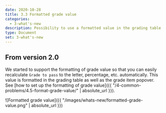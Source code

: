 ```yaml
---
date: 2020-10-28
title: 3.3 Formatted grade value
categories:
  - 3-what's-new
description: Possibility to use a formatted value in the grading table and grade item popover.
type: Document
set: 3-what's-new
---
```


## From version 2.0

We started to support the formatting of grade value so that you can easily recalculate `Grade to pass` to the letter, percentage,
etc. automatically. This value is formatted in the grading table as well as the grade item popover. See
[how to set up the formatting of grade value]({{ "/4-common-problems/4.5-format-grade-value/" | absolute_url }}).

![Formatted grade value]({{ "/images/whats-new/formatted-grade-value.png" | absolute_url }})
